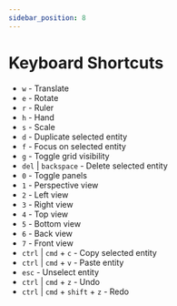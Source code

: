 ```yaml
---
sidebar_position: 8
---
```


# Keyboard Shortcuts

* `w` - Translate
* `e` - Rotate
* `r` - Ruler
* `h` - Hand
* `s` - Scale
* `d` - Duplicate selected entity
* `f` - Focus on selected entity
* `g` - Toggle grid visibility
* `del` | `backspace` - Delete selected entity
* `0` - Toggle panels
* `1` - Perspective view
* `2` - Left view
* `3` - Right view
* `4` - Top view
* `5` - Bottom view
* `6` - Back view
* `7` - Front view
* `ctrl` | `cmd` + `c` - Copy selected entity
* `ctrl` | `cmd` + `v` - Paste entity
* `esc` - Unselect entity
* `ctrl` | `cmd` + `z` - Undo
* `ctrl` | `cmd` + `shift` + `z` - Redo

